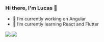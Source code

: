 ### Hi there, I'm Lucas 👋

- 🔭 I’m currently working on Angular
- 🌱 I’m currently learning React and Flutter

<a href="https://github.com/luccasalcazar">
  <img align="center" src="https://github-readme-stats.vercel.app/api?username=luccasalcazar&theme=monokai&show_icons=true&line_height=20" />
</a>
<a href="https://github.com/luccasalcazar">
  <img align="center" src="https://github-readme-stats.vercel.app/api/top-langs/?username=luccasalcazar&theme=monokai&layout=compact" />
</a>

<!--
**luccasalcazar/luccasalcazar** is a ✨ _special_ ✨ repository because its `README.md` (this file) appears on your GitHub profile.

Here are some ideas to get you started:

- 🔭 I’m currently working on ...
- 🌱 I’m currently learning ...
- 👯 I’m looking to collaborate on ...
- 🤔 I’m looking for help with ...
- 💬 Ask me about ...
- 📫 How to reach me: ...
- 😄 Pronouns: ...
- ⚡ Fun fact: ...
-->

